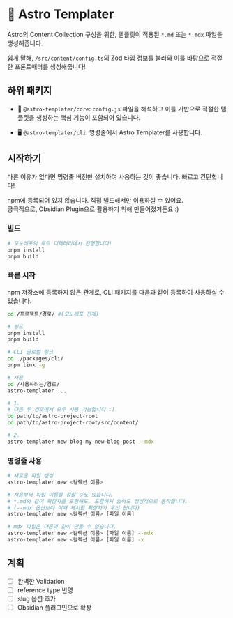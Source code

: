 # 🚀 Astro Templater

Astro의 Content Collection 구성을 위한, 템플릿이 적용된 `*.md` 또는 `*.mdx` 파일을 생성해줍니다.

쉽게 말해, `/src/content/config.ts`의 Zod 타입 정보를 불러와 이를 바탕으로 적절한 프론트매터를 생성해줍니다!

## 하위 패키지

- 🔖 `@astro-templater/core`: `config.js` 파일을 해석하고 이를 기반으로 적절한 템플릿을 생성하는 핵심 기능이 포함되어 있습니다.

- 🖥️ `@astro-templater/cli`: 명령줄에서 Astro Templater를 사용합니다.

## 시작하기

다른 이유가 없다면 명령줄 버전만 설치하여 사용하는 것이 좋습니다. 빠르고 간단합니다!

npm에 등록되어 있지 않습니다. 직접 빌드해서만 이용하실 수 있어요.  
궁극적으로, Obsidian Plugin으로 활용하기 위해 만들어졌거든요 :)

<!-- ```sh
npm install -g @astro-templater/cli
# or
pnpm install -g @astro-templater/cli
# or
yarn global add @astro-templater/cli
``` -->

### 빌드

```sh
# 모노레포의 루트 디렉터리에서 진행합니다!
pnpm install
pnpm build
```

### 빠른 시작

npm 저장소에 등록하지 않은 관계로, CLI 패키지를 다음과 같이 등록하여 사용하실 수 있습니다.

```sh
cd /프로젝트/경로/ #(모노레포 전체)

# 빌드
pnpm install
pnpm build

# CLI 글로벌 링크
cd ./packages/cli/
pnpm link -g

# 사용
cd /사용하려는/경로/
astro-templater ...
```

```sh
# 1.
# 다음 두 경로에서 모두 사용 가능합니다 :)
cd path/to/astro-project-root
cd path/to/astro-project-root/src/content/

# 2.
astro-templater new blog my-new-blog-post --mdx
```

### 명령줄 사용

```sh
# 새로운 파일 생성
astro-templater new <컬렉션 이름>

# 처음부터 파일 이름을 정할 수도 있습니다.
# *.md와 같이 확장자를 포함해도, 포함하지 않아도 정상적으로 동작합니다.
# (--mdx 옵션보다 이때 제시한 확장자가 우선 됩니다)
astro-templater new <컬렉션 이름> [파일 이름]

# mdx 파일은 다음과 같이 만들 수 있습니다.
astro-templater new <컬렉션 이름> [파일 이름] --mdx
astro-templater new <컬렉션 이름> [파일 이름] -x
```

## 계획

- [ ] 완벽한 Validation
- [ ] reference type 반영
- [ ] slug 옵션 추가
- [ ] Obsidian 플러그인으로 확장
